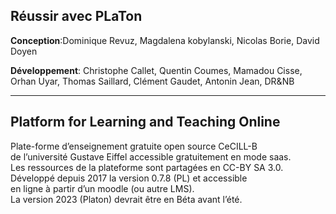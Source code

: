 ## Réussir avec PLaTon  

**Conception**:Dominique Revuz, Magdalena kobylanski, Nicolas Borie, David Doyen  

**Développement**: Christophe Callet, Quentin Coumes, Mamadou Cisse, Orhan Uyar, Thomas Saillard, Clément Gaudet, Antonin Jean, DR&NB  

---

##  Platform for Learning and Teaching Online

Plate-forme d’enseignement gratuite open source CeCILL-B  
de l’université Gustave Eiffel accessible gratuitement en mode saas.  
Les ressources de la plateforme sont partagées en CC-BY SA 3.0.  
Développé depuis 2017 la version 0.7.8 (PL) et accessible  
en ligne à partir d’un moodle (ou autre LMS).  
La version 2023 (Platon) devrait être en Béta avant l’été.  
